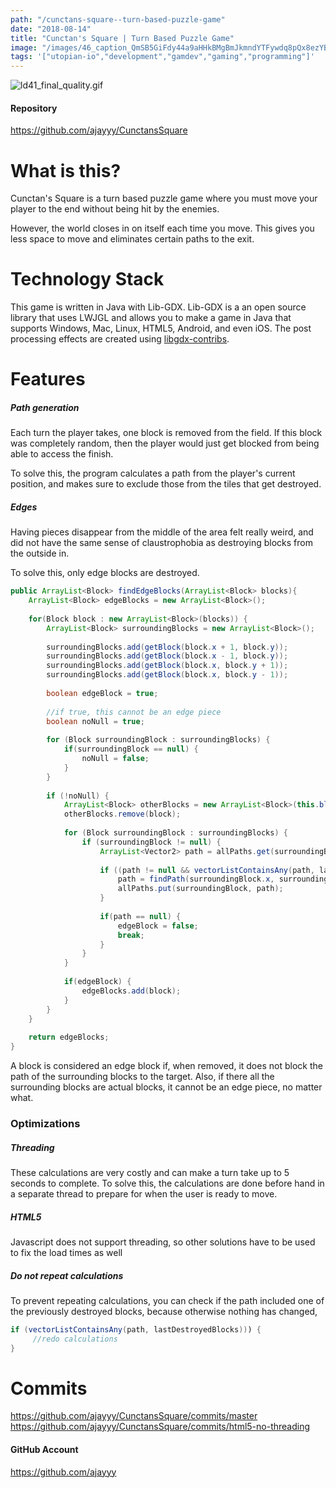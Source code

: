 ```yaml
---
path: "/cunctans-square--turn-based-puzzle-game"
date: "2018-08-14"
title: "Cunctan's Square | Turn Based Puzzle Game"
image: "/images/46_caption_QmSB5GiFdy44a9aHHkBMgBmJkmndYTFywdq8pQx8ezYBDu"
tags: '["utopian-io","development","gamdev","gaming","programming"]'
---
```


![ld41_final_quality.gif](/images/QmSB5GiFdy44a9aHHkBMgBmJkmndYTFywdq8pQx8ezYBDu)

#### Repository
https://github.com/ajayyy/CunctansSquare

# What is this?

Cunctan's Square is a turn based puzzle game where you must move your player to the end without being hit by the enemies.

However, the world closes in on itself each time you move. This gives you less space to move and eliminates certain paths to the exit.

# Technology Stack

This game is written in Java with Lib-GDX. Lib-GDX is a an open source library that uses LWJGL and allows you to make a game in Java that supports Windows, Mac, Linux, HTML5, Android, and even iOS. The post processing effects are created using [libgdx-contribs](https://github.com/manuelbua/libgdx-contribs/).

# Features

##### Path generation

Each turn the player takes, one block is removed from the field. If this block was completely random, then the player would just get blocked from being able to access the finish.

To solve this, the program calculates a path from the player's current position, and makes sure to exclude those from the tiles that get destroyed. 

##### Edges

Having pieces disappear from the middle of the area felt really weird, and did not have the same sense of claustrophobia as destroying blocks from the outside in.

To solve this, only edge blocks are destroyed.

```Java
public ArrayList<Block> findEdgeBlocks(ArrayList<Block> blocks){
	ArrayList<Block> edgeBlocks = new ArrayList<Block>();
	
	for(Block block : new ArrayList<Block>(blocks)) {
		ArrayList<Block> surroundingBlocks = new ArrayList<Block>();
		
		surroundingBlocks.add(getBlock(block.x + 1, block.y));
		surroundingBlocks.add(getBlock(block.x - 1, block.y));
		surroundingBlocks.add(getBlock(block.x, block.y + 1));
		surroundingBlocks.add(getBlock(block.x, block.y - 1));
		
		boolean edgeBlock = true;
		
		//if true, this cannot be an edge piece
		boolean noNull = true;
		
		for (Block surroundingBlock : surroundingBlocks) {
			if(surroundingBlock == null) {
				noNull = false;
			}
		}
		
		if (!noNull) {
			ArrayList<Block> otherBlocks = new ArrayList<Block>(this.blocks);
			otherBlocks.remove(block);
			
			for (Block surroundingBlock : surroundingBlocks) {
				if (surroundingBlock != null) {
					ArrayList<Vector2> path = allPaths.get(surroundingBlock);
					
					if ((path != null && vectorListContainsAny(path, lastDestroyedBlocks)) || !allPaths.containsKey(surroundingBlock)) {
						path = findPath(surroundingBlock.x, surroundingBlock.y, levelConfig.endX, levelConfig.endY, otherBlocks);
						allPaths.put(surroundingBlock, path);
					}
					
					if(path == null) {
						edgeBlock = false;
						break;
					}
				}
			}
			
			if(edgeBlock) {
				edgeBlocks.add(block);
			}
		}
	}
	
	return edgeBlocks;
}
```

A block is considered an edge block if, when removed, it does not block the path of the surrounding blocks to the target. Also, if there all the surrounding blocks are actual blocks, it cannot be an edge piece, no matter what.

### Optimizations

##### Threading

These calculations are very costly and can make a turn take up to 5 seconds to complete. To solve this, the calculations are done before hand in a separate thread to prepare for when the user is ready to move.

##### HTML5

Javascript does not support threading, so other solutions have to be used to fix the load times as well

##### Do not repeat calculations

To prevent repeating calculations, you can check if the path included one of the previously destroyed blocks, because otherwise nothing has changed,

```Java
if (vectorListContainsAny(path, lastDestroyedBlocks))) {
     //redo calculations
}
```

# Commits
https://github.com/ajayyy/CunctansSquare/commits/master
https://github.com/ajayyy/CunctansSquare/commits/html5-no-threading

#### GitHub Account
https://github.com/ajayyy